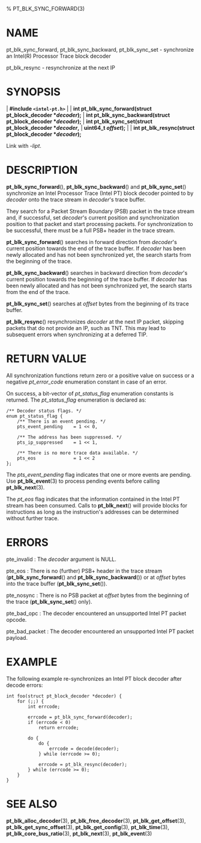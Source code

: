 % PT_BLK_SYNC_FORWARD(3)

<!---
 ! Copyright (C) 2016-2025 Intel Corporation
 ! SPDX-License-Identifier: BSD-3-Clause
 !
 ! Redistribution and use in source and binary forms, with or without
 ! modification, are permitted provided that the following conditions are met:
 !
 !  * Redistributions of source code must retain the above copyright notice,
 !    this list of conditions and the following disclaimer.
 !  * Redistributions in binary form must reproduce the above copyright notice,
 !    this list of conditions and the following disclaimer in the documentation
 !    and/or other materials provided with the distribution.
 !  * Neither the name of Intel Corporation nor the names of its contributors
 !    may be used to endorse or promote products derived from this software
 !    without specific prior written permission.
 !
 ! THIS SOFTWARE IS PROVIDED BY THE COPYRIGHT HOLDERS AND CONTRIBUTORS "AS IS"
 ! AND ANY EXPRESS OR IMPLIED WARRANTIES, INCLUDING, BUT NOT LIMITED TO, THE
 ! IMPLIED WARRANTIES OF MERCHANTABILITY AND FITNESS FOR A PARTICULAR PURPOSE
 ! ARE DISCLAIMED. IN NO EVENT SHALL THE COPYRIGHT OWNER OR CONTRIBUTORS BE
 ! LIABLE FOR ANY DIRECT, INDIRECT, INCIDENTAL, SPECIAL, EXEMPLARY, OR
 ! CONSEQUENTIAL DAMAGES (INCLUDING, BUT NOT LIMITED TO, PROCUREMENT OF
 ! SUBSTITUTE GOODS OR SERVICES; LOSS OF USE, DATA, OR PROFITS; OR BUSINESS
 ! INTERRUPTION) HOWEVER CAUSED AND ON ANY THEORY OF LIABILITY, WHETHER IN
 ! CONTRACT, STRICT LIABILITY, OR TORT (INCLUDING NEGLIGENCE OR OTHERWISE)
 ! ARISING IN ANY WAY OUT OF THE USE OF THIS SOFTWARE, EVEN IF ADVISED OF THE
 ! POSSIBILITY OF SUCH DAMAGE.
 !-->

# NAME

pt_blk_sync_forward, pt_blk_sync_backward, pt_blk_sync_set - synchronize an
Intel(R) Processor Trace block decoder

pt_blk_resync - resynchronize at the next IP


# SYNOPSIS

| **\#include `<intel-pt.h>`**
|
| **int pt_blk_sync_forward(struct pt_block_decoder \**decoder*);**
| **int pt_blk_sync_backward(struct pt_block_decoder \**decoder*);**
| **int pt_blk_sync_set(struct pt_block_decoder \**decoder*,**
|                     **uint64_t *offset*);**
|
| **int pt_blk_resync(struct pt_block_decoder \**decoder*);**

Link with *-lipt*.


# DESCRIPTION

**pt_blk_sync_forward**(), **pt_blk_sync_backward**() and
**pt_blk_sync_set**() synchronize an Intel Processor Trace (Intel PT)
block decoder pointed to by *decoder* onto the trace stream in *decoder*'s
trace buffer.

They search for a Packet Stream Boundary (PSB) packet in the trace stream and,
if successful, set *decoder*'s current position and synchronization position to
that packet and start processing packets.  For synchronization to be
successful, there must be a full PSB+ header in the trace stream.

**pt_blk_sync_forward**() searches in forward direction from *decoder*'s
current position towards the end of the trace buffer.  If *decoder* has been
newly allocated and has not been synchronized yet, the search starts from the
beginning of the trace.

**pt_blk_sync_backward**() searches in backward direction from *decoder*'s
current position towards the beginning of the trace buffer.  If *decoder* has
been newly allocated and has not been synchronized yet, the search starts from
the end of the trace.

**pt_blk_sync_set**() searches at *offset* bytes from the beginning of its
trace buffer.

**pt_blk_resync**() resynchronizes *decoder* at the next IP packet,
skipping packets that do not provide an IP, such as TNT.  This may lead to
subsequent errors when synchronizing at a deferred TIP.


# RETURN VALUE

All synchronization functions return zero or a positive value on success or a
negative *pt_error_code* enumeration constant in case of an error.

On success, a bit-vector of *pt_status_flag* enumeration constants is returned.
The *pt_status_flag* enumeration is declared as:

~~~{.c}
/** Decoder status flags. */
enum pt_status_flag {
    /** There is an event pending. */
    pts_event_pending    = 1 << 0,

    /** The address has been suppressed. */
    pts_ip_suppressed    = 1 << 1,

    /** There is no more trace data available. */
    pts_eos              = 1 << 2
};
~~~

The *pts_event_pending* flag indicates that one or more events are pending.  Use
**pt_blk_event**(3) to process pending events before calling **pt_blk_next**(3).

The *pt_eos* flag indicates that the information contained in the Intel PT
stream has been consumed.  Calls to **pt_blk_next**() will provide blocks for
instructions as long as the instruction's addresses can be determined without
further trace.


# ERRORS

pte_invalid
:   The *decoder* argument is NULL.

pte_eos
:   There is no (further) PSB+ header in the trace stream
    (**pt_blk_sync_forward**() and **pt_blk_sync_backward**()) or at *offset*
    bytes into the trace buffer (**pt_blk_sync_set**()).

pte_nosync
:   There is no PSB packet at *offset* bytes from the beginning of the trace
    (**pt_blk_sync_set**() only).

pte_bad_opc
:   The decoder encountered an unsupported Intel PT packet opcode.

pte_bad_packet
:   The decoder encountered an unsupported Intel PT packet payload.


# EXAMPLE

The following example re-synchronizes an Intel PT block decoder after decode
errors:

~~~{.c}
int foo(struct pt_block_decoder *decoder) {
    for (;;) {
        int errcode;

        errcode = pt_blk_sync_forward(decoder);
        if (errcode < 0)
            return errcode;

        do {
            do {
                errcode = decode(decoder);
            } while (errcode >= 0);

            errcode = pt_blk_resync(decoder);
        } while (errcode >= 0);
    }
}
~~~


# SEE ALSO

**pt_blk_alloc_decoder**(3), **pt_blk_free_decoder**(3),
**pt_blk_get_offset**(3), **pt_blk_get_sync_offset**(3),
**pt_blk_get_config**(3), **pt_blk_time**(3), **pt_blk_core_bus_ratio**(3),
**pt_blk_next**(3), **pt_blk_event**(3)
